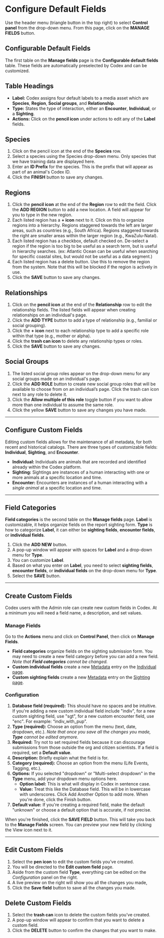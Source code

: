 # Configure Default Fields

Use the header menu (triangle button in the top right) to select **Control panel** from the drop-down menu. From this page, click on the **MANAGE FIELDS** button.

## Configurable Default Fields

The first table on the **Manage fields** page is the **Configurable default fields** table. These fields are automatically preselected by Codex and can be customized.

## Table Headings

* **Label:** Codex assigns four default labels to a media asset which are **Species**, **Region**, **Social groups**, and **Relationship**.
* **Type:** States the type of interaction, either an **Encounter**, **Individual**, or a **Sighting**.
* **Actions:** Click on the **pencil icon** under actions to edit any of the **Label** fields.

## Species

1. Click on the pencil icon at the end of the **Species** row.
2. Select a species using the Species drop-down menu. Only species that we have training data are displayed here.
3. Enter an **ID Prefix** for the species. This is the prefix that will appear as part of an animal's Codex ID.
4. Click the **FINISH** button to save any changes.

## Regions

1. Click the **pencil icon** at the end of the **Region** row to edit the field. Click the **ADD REGION** button to add a new location. A field will appear for you to type in the new region.
2. Each listed region has a **+ icon** next to it. Click on this to organize regions into a hierarchy. Regions staggered towards the left are larger areas, such as countries (e.g., South Africa). Regions staggered towards the right are smaller areas within the larger region (e.g., KwaZulu-Natal).
3. Each listed region has a checkbox, default checked on. De-select a region if the region is too big to be useful as a search term, but is useful in hierarchy searches. (ex: Atlantic Ocean can be useful when searching for specific coastal sites, but would not be useful as a data segment.)
4. Each listed region has a delete button. Use this to remove the region from the system. Note that this will be blocked if the region is actively in use.
5. Click the **SAVE** button to save any changes.

## Relationships

1. Click on the **pencil icon** at the end of the **Relationship** row to edit the relationship fields. The listed fields will appear when creating relationships on an individual's page.
2. Click the **ADD TYPE** button to add a type of relationship (e.g., familial or social grouping).
3. Click the **+** **icon** next to each relationship type to add a specific role within that type (e.g., mother or alpha).
4. Click the **trash can icon** to delete any relationship types or roles.
5. Click the **SAVE** button to save any changes.

## Social Groups

1. The listed social group roles appear on the drop-down menu for any social groups made on an individual's page.
2. Click the **ADD ROLE** button to create new social group roles that will be available to choose from on an individual’s page. Click the trash can icon next to any role to delete it.
3. Click the **Allow multiple of this role** toggle button if you want to allow more than one individual to assume the same role.
4. Click the yellow **SAVE** button to save any changes you have made.

***

## Configure Custom Fields

Editing custom fields allows for the maintenance of all metadata, for both recent and historical catalogs. There are three types of customizable fields: **Individual**, **Sighting**, and **Encounter**.

* **Individual:** Individuals are animals that are recorded and identified already within the Codex platform.
* **Sighting:** Sightings are instances of a human interacting with one or more animals at a specific location and time.
* **Encounter:** Encounters are instances of a human interacting with a *single animal* at a specific location and time.

***

## **Field Categories**

**Field categories** is the second table on the **Manage fields** page. **Label** is customizable, it helps organize fields on the report sighting form. **Type** is how to categorize **Label**, it can either be **sighting fields**, **encounter fields**, or **individual fields**.

1. Click the **ADD NEW** button.
2. A pop-up window will appear with spaces for **Label** and a drop-down menu for **Type**.
3. You can customize **Label**.
4. Based on what you enter on **Label**, you need to select **sighting fields**, **encounter fields**, or **individual fields** on the drop-down menu for **Type**.
5. Select the **SAVE** button.

***

## Create Custom Fields

Codex users with the Admin role can create new custom fields in Codex. At a minimum you will need a field name, a description, and set values.

### Manage Fields

Go to the **Actions** menu and click on **Control Panel**, then click on **Manage Fields**.

* **Field categories** organize fields on the sighting submission form. You may need to create a new field category before you can add a new field. *Note that **Field categories** cannot be changed.*
* **Custom individual fields** create a new [Metadata](https://docs.wildme.org/product-docs/en/codex/data/individual-page/#metadata-for-your-individual) entry on the [Individual page](https://docs.wildme.org/product-docs/en/codex/data/individual-page/).
* **Custom sighting fields** create a new [Metadata](https://docs.wildme.org/product-docs/en/codex/data/sighting-page/#metadata) entry on the [Sighting page](https://docs.wildme.org/product-docs/en/codex/data/sighting-page/).

### Configuration

1. **Database field (required):** This should have no spaces and be intuitive. If you're adding a new custom individual field include "indiv", for a new custom sighting field, use "sgt", for a new custom encounter field, use "enc". For example: “indiv\_with\_pup".
2. **Type (required):** Choose an option from the menu (text, date, dropdown, etc.). *Note that once you save all the changes you made, **Type** cannot be edited anymore.*
3. **Required:** Try not to set required fields because it can discourage submissions from those outside the org and citizen scientists. If a field is required, set a **Default value**.
4. **Description:** Briefly explain what the field is for.
5. **Category (required):** Choose an option from the menu (Life Events, Tagging, etc.).
6. **Options:** If you selected "dropdown" or "Multi-select dropdown" in the **Type** menu, add your dropdown menu options here.
    * **Option label:** This is what will display in Codex in sentence case.
    * **Value:** Treat this like the Database field. This will be in lowercase with underscores. Click Add Another Option to add more. When you're done, click the Finish button.
7. **Default value:** If you're creating a required field, make the default "unknown" or choose a default option that is accurate, if not precise.

When you're finished, click the **SAVE FIELD** button. This will take you back to the **Manage Fields** screen. You can preview your new field by clicking the View icon next to it.

***

## Edit Custom Fields

1. Select the **pen icon** to edit the custom fields you’ve created.
2. You will be directed to the **Edit custom field** page.
3. Aside from the custom field **Type**, everything can be edited on the *Configuration* panel on the right.
4. A live preview on the right will show you all the changes you made,
5. Click the **Save field** button to save all the changes you made.

## Delete Custom Fields

1. Select the **trash can** icon to delete the custom fields you’ve created.
2. A pop-up window will appear to confirm that you want to delete a custom field.
3. Click the **DELETE** button to confirm the changes that you want to make.